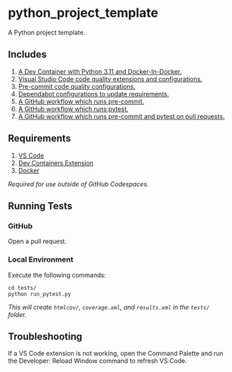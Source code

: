 # python_project_template

A Python project template.

## Includes

1. [A Dev Container with Python 3.11 and Docker-In-Docker.](.devcontainer/devcontainer.json)
1. [Visual Studio Code code quality extensions and configurations.](.devcontainer/devcontainer.json#L14-L58)
1. [Pre-commit code quality configurations.](.pre-commit-config.yaml)
1. [Dependabot configurations to update requirements.](.github/dependabot.yml)
1. [A GitHub workflow which runs pre-commit.](.github/workflows/pre_commit.yml)
1. [A GitHub workflow which runs pytest.](.github/workflows/pytest.yml)
1. [A GitHub workflow which runs pre-commit and pytest on pull requests.](.github/workflows/pr.yml)

## Requirements

1. [VS Code](https://code.visualstudio.com/)
1. [Dev Containers Extension](https://marketplace.visualstudio.com/items?itemName=ms-vscode-remote.remote-containers)
1. [Docker](https://www.docker.com/)

*Required for use outside of GitHub Codespaces.*

## Running Tests

### GitHub

Open a pull request.

### Local Environment

Execute the following commands:

```shell
cd tests/
python run_pytest.py
```

*This will create `htmlcov/`, `coverage.xml`, and `results.xml` in the `tests/` folder.*

## Troubleshooting

If a VS Code extension is not working, open the Command Palette and run the Developer:
Reload Window command to refresh VS Code.
